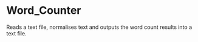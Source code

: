 # Word_Counter
Reads a text file, normalises text and outputs the word count results into a text file.
